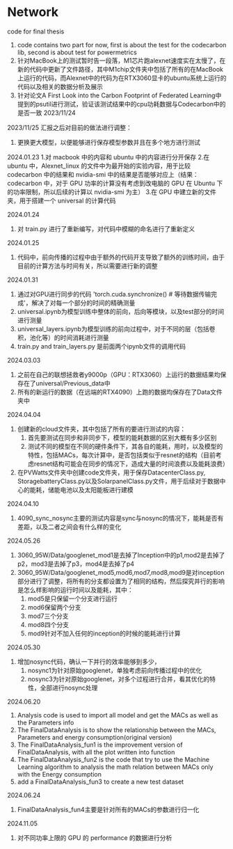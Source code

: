 # Network
 code for final thesis

1. code contains two part for now, first is about the test for the codecarbon lib, second is about test for powermetrics
2. 针对MacBook上的测试暂时告一段落，M1芯片跑alexnet速度实在太慢了，在新的代码中更新了文件路径，其中M1chip文件夹中包括了所有的在MacBook上运行的代码，而Alexnet中的代码为在RTX3060显卡的ubuntu系统上运行的代码以及相关的数据分析及展示
3. 针对论文A First Look into the Carbon Footprint of Federated Learning中提到的psutil进行测试，验证该测试结果中的cpu功耗数据与Codecarbon中的是否一致 2023/11/24

2023/11/25
汇报之后对目前的做法进行调整：
1. 更换更大模型，以便能够进行保存模型参数并且在多个地方进行测试

2024.01.23
1.对 macbook 中的内容和 ubuntu 中的内容进行分开保存
2.在 ubuntu 中，Alexnet_linux 的文件中为最开始的实验内容，用于比较 codecarbon 中的结果和 nvidia-smi 中的结果是否能够对应上（结果：codecarbon 中，对于 GPU 功率的计算没有考虑到改电脑的 GPU 在 Ubuntu 下的功率限制，所以后续的计算以 nvidia-smi 为主）
3.在 GPU 中建立新的文件夹，用于搭建一个 universal 的计算代码

2024.01.24
1. 对 train.py 进行了重新编写，对代码中模糊的命名进行了重新定义

2024.01.25
1. 代码中，前向传播的过程中由于额外的代码开支导致了额外的训练时间，由于目前的计算方法与时间有关，所以需要进行新的调整

2024.01.31
1. 通过对GPU进行同步的代码 'torch.cuda.synchronize()  # 等待数据传输完成'，解决了对每一个部分的时间的精确测量
2. universal.ipynb为模型训练中整体的前向，后向等模块，以及test部分的时间进行测量
3. universal_layers.ipynb为模型训练的前向过程中，对于不同的层（包括卷积，池化等）的时间消耗进行测量
4. train.py and train_layers.py 是前面两个ipynb文件的调用代码

2024.03.03
1. 之前在自己的联想拯救者y9000p（GPU：RTX3060）上运行的数据结果均保存在了universal/Previous_data中
2. 所有的新运行的数据（在远端的RTX4090）上跑的数据均保存在了Data文件夹中

2024.04.04
1. 创建新的cloud文件夹，其中包括了所有的要进行测试的内容：
    1. 首先要测试在同步和非同步下，模型的能耗数据的区别大概有多少区别
    2. 测试不同的模型在不同的硬件条件下，其各自的能耗，用时，以及模型的特性，包括MACs，每次计算中，是否包括类似于resnet的结构（目前考虑resnet结构可能会在同步的情况下，造成大量的时间浪费以及能耗浪费）
2. 在PVWatts文件夹中创建code文件夹，用于保存DatacenterClass.py, StoragebatteryClass.py以及SolarpanelClass.py文件，用于后续对于数据中心的能耗，储能电池以及太阳能板进行建模

2024.04.10
1. 4090_sync_nosync主要的测试内容是sync与nosync的情况下，能耗是否有差距，以及二者之间会有什么样的变化

2024.05.26
1. 3060_95W/Data/googlenet_mod1是去掉了Inception中的p1,mod2是去掉了p2，mod3是去掉了p3，mod4是去掉了p4
2. 3060_95W/Data/googlenet_mod5,mod6,mod7,mod8,mod9是对inception部分进行了调整，将所有的分支都设置为了相同的结构，然后探究并行的影响是怎么样影响的运行时间以及能耗，其中：
    1) mod5是只保留一个分支进行运行
    2) mod6保留两个分支
    3) mod7三个分支 
    4) mod8四个分支
    5) mod9针对不加入任何的inception的时候的能耗进行计算

2024.05.30
1. 增加nosync代码，确认一下并行的效率能够到多少，
    1) nosync1为针对原始googlenet，单独考虑前向传播过程中的优化
    3) nosync3为针对原始googlenet，对多个过程进行合并，看其优化的特性，全部进行nosync处理

2024.06.20
1. Analysis code is used to import all model and get the MACs as well as the Parameters info
2. The FinalDataAnalysis is to show the relationship between the MACs, Parameters and energy consumption(original version)
3. The FinalDataAnalysis_fun1 is the improvement version of FinalDataAnalysis, with all the plot written into function
4. The FinalDataAnalysis_fun2 is the code that try to use the Machine Learning algorithm to analysis the math relation between MACs only with the Energy consumption
5. add a FinalDataAnalysis_fun3 to create a new test dataset

2024.06.24
1. FinalDataAnalysis_fun4主要是针对所有的MACs的参数进行归一化

2024.11.05
1. 对不同功率上限的 GPU 的 performance 的数据进行分析
